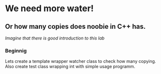 # We need more water! 
## Or how many copies does noobie in C++ has.
*Imagine that there is good introduction to this lab*

### Beginnig 
Lets create a template wrapper watcher class to check how many copying.
Also create test class wrapping int with simple usage programm.